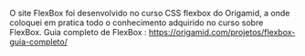 O site FlexBox foi desenvolvido no curso CSS flexbox do Origamid, a onde coloquei em pratica todo o conhecimento adquirido no curso sobre FlexBox.
Guia completo de FlexBox : https://origamid.com/projetos/flexbox-guia-completo/
